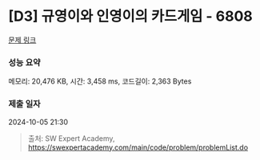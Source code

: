 # [D3] 규영이와 인영이의 카드게임 - 6808 

[문제 링크](https://swexpertacademy.com/main/code/problem/problemDetail.do?contestProbId=AWgv9va6HnkDFAW0) 

### 성능 요약

메모리: 20,476 KB, 시간: 3,458 ms, 코드길이: 2,363 Bytes

### 제출 일자

2024-10-05 21:30



> 출처: SW Expert Academy, https://swexpertacademy.com/main/code/problem/problemList.do